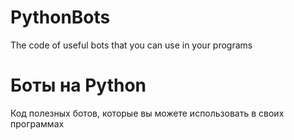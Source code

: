 # PythonBots
The code of useful bots that you can use in your programs














# Боты на Python
Код полезных ботов, которые вы можете использовать в своих программах
